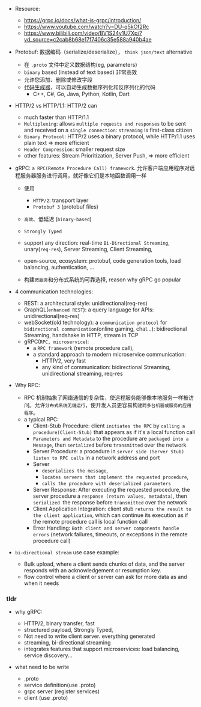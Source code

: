 - Resource:

  - https://grpc.io/docs/what-is-grpc/introduction/
  - https://www.youtube.com/watch?v=DU-q5kOf2Rc
  - https://www.bilibili.com/video/BV1S24y1U7Xp/?vd_source=c2cab8b68e17f7406c35e588a940b4ae

- Protobuf: 数据编码（serialize/deserialize）， `think json/text` alternative

  - 在 `.proto` 文件中定义数据结构(eg, parameters)
  - `binary` based (instead of text based) 非常高效
  - 允许您添加、删除或修改字段
  - [代码生成器](https://protobuf.dev/reference/java/java-generated/)，可以自动生成数据序列化和反序列化的代码
    - C++, C#, Go, Java, Python, Kotlin, Dart

- HTTP/2 vs HTTP/1.1: HTTP/2 can

  - much faster than HTTP/1.1
  - `Multiplexing`: allows `multiple requests and responses` to be sent and received on a `single connection`: `streaming` is first-class citizen
  - `Binary Protocol`: HTTP/2 uses a binary protocol, while HTTP/1.1 uses plain text => more efficient
  - `Header Compression`: smaller request size
  - other features: Stream Prioritization, Server Push, => more efficient

- gRPC: `a RPC(Remote Procedure Call) framework`. 允许客户端应用程序对远程服务器服务进行调用，就好像它们是本地函数调用一样

  - 使用
    - `HTTP/2`: transport layer
    - `Protobuf 3` (protobuf files)
  - `高效`、低延迟 (`binary-based`)
  - `Strongly Typed`
  - support any direction: real-time `Bi-Directional Streaming`, unary(`req-res`), Server Streaming, Client Streaming,
  - open-source, ecosystem: protobuf, code generation tools, load balancing, authentication, ...

  - 构建`微服务`和分布式系统的可靠选择, reason why gRPC go popular

- 4 communication technologies:

  - REST: a architectural style: unidirectional(req-res)
  - GraphQL(`enhanced REST`): a query language for APIs: unidirectional(req-res)
  - webSocket(old technology): a `communication protocol` for `bidirectional communication`(online gaming, chat...): bidirectional Streaming, handshake in HTTP, stream in TCP
  - gRPC(`RPC, microservice`):
    - a `RPC framework` (remote procedure call),
    - a standard approach to modern microservice communication:
      - HTTP/2, very fast
      - any kind of communication: bidirectional Streaming, unidirectional streaming, req-res

- Why RPC:

  - RPC 机制抽象了网络通信的复杂性，使远程服务能够像本地服务一样被访问。允许`分布式系统无缝运行`，使开发人员更容易构`建跨多台机器或服务的应用程序`。
  - a typical RPC:
    - Client-Stub Procedure: client `initiates the RPC` by `calling a procedure(Client-Stub)` that appears as if it's a local function call
    - `Parameters and Metadata` to the procedure are `packaged into a Message`, then `serialized` before `transmitted` over the network
    - Server Procedure: a procedure in `server side (Server Stub) listen to RPC calls` in a network address and port
    - Server
      - `deserializes the message`,
      - `locates servers that implement the requested procedure`,
      - `calls the procedure with deserialized parameters`
    - Server Response: After executing the requested procedure, the server procedure a `response (return values, metadata)`, then `serialized `the response before `transmitted` over the network
    - Client Application Integration: client stub `returns the result to the client application`, which can continue its execution as if the remote procedure call is local function call
    - Error Handling: `Both client and server components handle errors` (network failures, timeouts, or exceptions in the remote procedure call)

- `bi-directional stream` use case example:
  - Bulk upload, where a client sends chunks of data, and the server responds with an acknowledgement or resumption key.
  - flow control where a client or server can ask for more data as and when it needs

### tldr

- why gRPC:

  - HTTP/2, binary transfer, fast
  - structured payload, Strongly Typed,
  - Not need to write client server. everything generated
  - streaming, bi-directional streaming
  - integrates features that support microservices: load balancing, service discovery...

- what need to be write
  - .proto
  - service definition(use .proto)
  - grpc server (register services)
  - client (use .proto)
